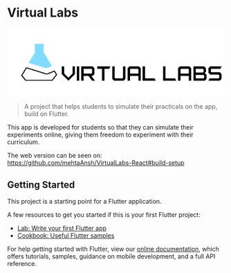 # Virtual Labs
![Virtual Labs logo](images/logo.png)

>A project that helps students to simulate their practicals on the app, build on Flutter.

This app is developed for students so that they can simulate their experiments online, giving them freedom to experiment with their curriculum.

The web version can be seen on: https://github.com/mehtaAnsh/VirtualLabs-React#build-setup

## Getting Started

This project is a starting point for a Flutter application.

A few resources to get you started if this is your first Flutter project:

- [Lab: Write your first Flutter app](https://flutter.dev/docs/get-started/codelab)
- [Cookbook: Useful Flutter samples](https://flutter.dev/docs/cookbook)

For help getting started with Flutter, view our
[online documentation](https://flutter.dev/docs), which offers tutorials,
samples, guidance on mobile development, and a full API reference.
